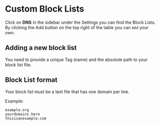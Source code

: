 # Custom Block Lists

Click on **DNS** in the sidebar under the Settings you can find the Block Lists.  
By clicking the Add button on the top right of the table you can `Add` your own.

## Adding a new block list

You need to provide a unique Tag (name) and the absolute path to your block list file.

## Block List format

Your block list must be a text file that has one domain per line.

Example:
```
example.org
yourdomains.here
thisisanexample.com
``` 
